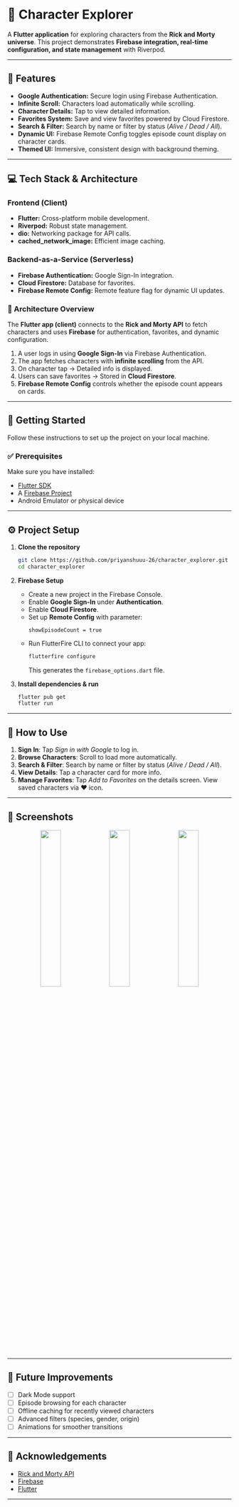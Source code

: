 # 🚀 Character Explorer  

A **Flutter application** for exploring characters from the **Rick and Morty universe**.
This project demonstrates **Firebase integration, real-time configuration, and state management** with Riverpod.  

---

## 🌟 Features  

- **Google Authentication:** Secure login using Firebase Authentication.  
- **Infinite Scroll:** Characters load automatically while scrolling.  
- **Character Details:** Tap to view detailed information.  
- **Favorites System:** Save and view favorites powered by Cloud Firestore.  
- **Search & Filter:** Search by name or filter by status (*Alive / Dead / All*).  
- **Dynamic UI:** Firebase Remote Config toggles episode count display on character cards.  
- **Themed UI:** Immersive, consistent design with background theming.  

---

## 💻 Tech Stack & Architecture  

### Frontend (Client)  
- **Flutter:** Cross-platform mobile development.  
- **Riverpod:** Robust state management.  
- **dio:** Networking package for API calls.  
- **cached_network_image:** Efficient image caching.  

### Backend-as-a-Service (Serverless)  
- **Firebase Authentication:** Google Sign-In integration.  
- **Cloud Firestore:** Database for favorites.  
- **Firebase Remote Config:** Remote feature flag for dynamic UI updates.  

### 🔗 Architecture Overview  

The **Flutter app (client)** connects to the **Rick and Morty API** to fetch characters and uses **Firebase** for authentication, favorites, and dynamic configuration.  

1. A user logs in using **Google Sign-In** via Firebase Authentication.  
2. The app fetches characters with **infinite scrolling** from the API.  
3. On character tap → Detailed info is displayed.  
4. Users can save favorites → Stored in **Cloud Firestore**.  
5. **Firebase Remote Config** controls whether the episode count appears on cards.  

---

## 🚀 Getting Started  

Follow these instructions to set up the project on your local machine.  

### ✅ Prerequisites  

Make sure you have installed:  
- [Flutter SDK](https://docs.flutter.dev/get-started/install)  
- A [Firebase Project](https://console.firebase.google.com/)  
- Android Emulator or physical device  

---

## ⚙️ Project Setup  

1. **Clone the repository**  
    ```bash
    git clone https://github.com/priyanshuuu-26/character_explorer.git
    cd character_explorer
    ```

2. **Firebase Setup**  
   - Create a new project in the Firebase Console.  
   - Enable **Google Sign-In** under **Authentication**.  
   - Enable **Cloud Firestore**.  
   - Set up **Remote Config** with parameter:  
     ```text
     showEpisodeCount = true
     ```  
   - Run FlutterFire CLI to connect your app:  
     ```bash
     flutterfire configure
     ```
     This generates the `firebase_options.dart` file.  

3. **Install dependencies & run**  
    ```bash
    flutter pub get
    flutter run
    ```

---

## 🧪 How to Use  

1. **Sign In**: Tap *Sign in with Google* to log in.  
2. **Browse Characters**: Scroll to load more automatically.  
3. **Search & Filter**: Search by name or filter by status (*Alive / Dead / All*).  
4. **View Details**: Tap a character card for more info.  
5. **Manage Favorites**: Tap *Add to Favorites* on the details screen. View saved characters via ❤️ icon.  

---

## 📸 Screenshots  

<!-- Replace placeholders with actual screenshots -->
<p align="center">
  <img src="https://via.placeholder.com/250x500?text=Home+Screen" width="30%" />
  <img src="https://via.placeholder.com/250x500?text=Character+Details" width="30%" />
  <img src="https://via.placeholder.com/250x500?text=Favorites" width="30%" />
</p>  

---

## 🌱 Future Improvements  

- [ ] Dark Mode support  
- [ ] Episode browsing for each character  
- [ ] Offline caching for recently viewed characters  
- [ ] Advanced filters (species, gender, origin)  
- [ ] Animations for smoother transitions  

---

## 🙌 Acknowledgements  

- [Rick and Morty API](https://rickandmortyapi.com/)  
- [Firebase](https://firebase.google.com/)  
- [Flutter](https://flutter.dev/)  

---
